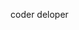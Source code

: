 coder deloper

<!---
not-depresso/not-depresso is a ✨ special ✨ repository because its `README.md` (this file) appears on your GitHub profile.
You can click the Preview link to take a look at your changes.
--->

